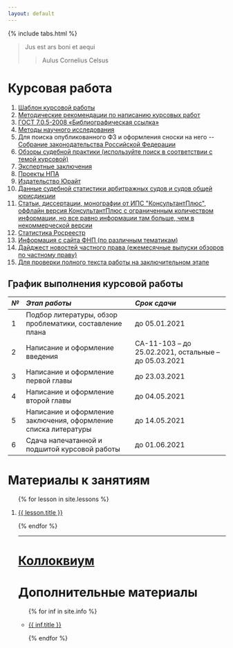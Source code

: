 ```yaml
---
layout: default
---
```


{% include tabs.html %}

> Jus est ars boni et aequi
>
> > Aulus Cornelius Celsus

<!-- <h1><a href="/sr">Самостоятельная работа</a></h1> -->

<h1>Курсовая работа</h1>

1. [Шаблон курсовой работы](/Kursovaya_ryba.docx)
2. [Методические рекомендации по написанию курсовых работ](/metodichka_po_kursovym_rabotam.docx)
3. [ГОСТ 7.0.5-2008 «Библиографическая ссылка»](/gost-7_0_8-2008.pdf)
4. [Методы научного исследования](/Metody_Nauchnogo_Issledovania.pdf)
5. Для поиска опубликованного ФЗ и оформления сноски на него -- [Собрание законодательства Российской Федерации](http://www.szrf.ru/szrf/index.phtml?md=1)
6. [Обзоры судебной практики (используйте поиск в соответствии с темой курсовой)](http://xn--b1a4a.xn--p1ai/documents/thematics/?year=2021)
7. [Экспертные заключения](http://privlaw.ru/sovet-po-kodifikacii/)
8. [Проекты НПА](https://sozd.duma.gov.ru/calendar/b/year/2021-01-01/2021-12-31/1.1)
9. [Издательство Юрайт](https://urait.ru/)
10. [Данные судебной статистики арбитражных судов и судов общей юрисдикции](http://www.cdep.ru/index.php?id=79)
11. [Статьи, диссертации, монографии от ИПС "КонсультантПлюс", оффлайн версия КонсультантПлюс с ограниченным количеством информации, но все равно информации там больше, чем в некоммерческой версии](https://www.consultant.ru/edu/student/study/)
12. [Статистика Росреестр](https://rosreestr.gov.ru/site/open-service/statistika-i-analitika/statisticheskaya-otchetnost/?clear_cache=Y)
13. [Информация с сайта ФНП (по различным тематикам)](https://notariat.ru/ru-ru/publishing-center/group/infographics/)
14. [Дайджест новостей частного права (ежемесячные выпуски обзоров по частному праву)](https://m-logos.ru/publications/digest/)
15. [Для проверки полного текста работы на заключительном этапе](https://www.antiplagiat.ru/)

<h2>График выполнения курсовой работы</h2>

<!--
| _№_ | _Этап работы_                                                   | _Срок сдачи_                                           |
| :-- | :-------------------------------------------------------------- | :----------------------------------------------------- |
| 1   | Подбор литературы, обзор проблематики, составление плана        | до 05.01.2021                                          |
| 2   | Написание и оформление введения                                 | СА-11-103 -- до 25.02.2021, остальные -- до 05.03.2021 |
| 3   | Написание и оформление первой главы                             | до 23.03.2021                                          |
| 4   | Написание и оформление второй главы                             | до 04.05.2021                                          |
| 5   | Написание и оформление заключения, оформление списка литературы | до 14.05.2021                                          |
| 6   | Сдача напечатанной и подшитой курсовой работы                   | до 01.06.2021                                          |
-->

<table>
<colgroup>
<col style="width: 2%" />
<col style="width: 52%" />
<col style="width: 45%" />
</colgroup>
<thead>
<tr class="header">
<th style="text-align: left;"><em>№</em></th>
<th style="text-align: left;"><em>Этап работы</em></th>
<th style="text-align: left;"><em>Срок сдачи</em></th>
</tr>
</thead>
<tbody>
<tr class="odd">
<td style="text-align: left;">1</td>
<td style="text-align: left;">Подбор литературы, обзор проблематики, составление плана</td>
<td style="text-align: left;">до 05.01.2021</td>
</tr>
<tr class="even">
<td style="text-align: left;">2</td>
<td style="text-align: left;">Написание и оформление введения</td>
<td style="text-align: left;">СА-11-103 – до 25.02.2021, остальные – до 05.03.2021</td>
</tr>
<tr class="odd">
<td style="text-align: left;">3</td>
<td style="text-align: left;">Написание и оформление первой главы</td>
<td style="text-align: left;">до 23.03.2021</td>
</tr>
<tr class="even">
<td style="text-align: left;">4</td>
<td style="text-align: left;">Написание и оформление второй главы</td>
<td style="text-align: left;">до 04.05.2021</td>
</tr>
<tr class="odd">
<td style="text-align: left;">5</td>
<td style="text-align: left;">Написание и оформление заключения, оформление списка литературы</td>
<td style="text-align: left;">до 14.05.2021</td>
</tr>
<tr class="even">
<td style="text-align: left;">6</td>
<td style="text-align: left;">Сдача напечатанной и подшитой курсовой работы</td>
<td style="text-align: left;">до 01.06.2021</td>
</tr>
</tbody>
</table>

<!-- <ul> -->

<!-- {% assign notifications = site.notifs | sort: "date" | reverse %} -->
<!-- {% for notif in site.notifs %} -->

<!--   <li> -->
<!--     <h2>{{ notif.when }} &mdash; {{ notif.title }}</h2> -->
<!--     {{ notif.content }} -->
<!--   </li> -->

<!-- {% endfor %} -->

<!-- </ul> -->

<h1>Материалы к занятиям</h1>

<ol>

{% for lesson in site.lessons %}

  <li>
    <a href="{{ lesson.url }}">
      {{ lesson.title }}
    </a>
  </li>

{% endfor %}

<hr />

<h1><a href="/colloc">Коллоквиум</a></h1>

<h1>Дополнительные материалы</h1>

<ul>

{% for inf in site.info %}

  <li>
    <a href="{{ inf.url }}">
      {{ inf.title }}
    </a>
  </li>

{% endfor %}

</ul>

<script>
// Get the element with id="defaultOpen" and click on it
document.getElementById("defaultOpen").click();
</script>
